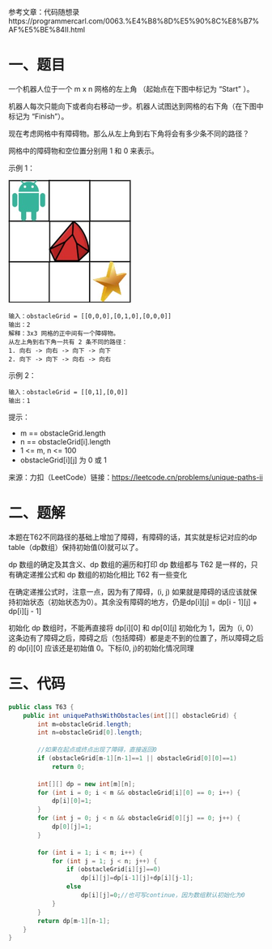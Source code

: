 参考文章：代码随想录https://programmercarl.com/0063.%E4%B8%8D%E5%90%8C%E8%B7%AF%E5%BE%84II.html

# 一、题目

一个机器人位于一个 m x n 网格的左上角 （起始点在下图中标记为 “Start” ）。

机器人每次只能向下或者向右移动一步。机器人试图达到网格的右下角（在下图中标记为 “Finish”）。

现在考虑网格中有障碍物。那么从左上角到右下角将会有多少条不同的路径？

网格中的障碍物和空位置分别用 1 和 0 来表示。

示例 1：

![robot1](img/robot1.jpg)

```
输入：obstacleGrid = [[0,0,0],[0,1,0],[0,0,0]]
输出：2
解释：3x3 网格的正中间有一个障碍物。
从左上角到右下角一共有 2 条不同的路径：
1. 向右 -> 向右 -> 向下 -> 向下
2. 向下 -> 向下 -> 向右 -> 向右
```

示例 2：

```
输入：obstacleGrid = [[0,1],[0,0]]
输出：1
```


提示：

* m == obstacleGrid.length
* n == obstacleGrid[i].length
* 1 <= m, n <= 100
* obstacleGrid\[i][j] 为 0 或 1

来源：力扣（LeetCode）链接：https://leetcode.cn/problems/unique-paths-ii

# 二、题解

本题在T62不同路径的基础上增加了障碍，有障碍的话，其实就是标记对应的dp table（dp数组）保持初始值(0)就可以了。

dp 数组的确定及其含义、dp 数组的遍历和打印 dp 数组都与 T62 是一样的，只有确定递推公式和 dp 数组的初始化相比 T62 有一些变化

在确定递推公式时，注意一点，因为有了障碍，(i, j) 如果就是障碍的话应该就保持初始状态（初始状态为0）。其余没有障碍的地方，仍是dp\[i][j] = dp\[i - 1][j] + dp\[i][j - 1]

初始化 dp 数组时，不能再直接将 dp\[i][0] 和 dp\[0][j] 初始化为 1，因为（i, 0） 这条边有了障碍之后，障碍之后（包括障碍）都是走不到的位置了，所以障碍之后的 dp\[i][0] 应该还是初始值 0。下标(0, j)的初始化情况同理

# 三、代码

```java
public class T63 {
    public int uniquePathsWithObstacles(int[][] obstacleGrid) {
        int m=obstacleGrid.length;
        int n=obstacleGrid[0].length;

        //如果在起点或终点出现了障碍，直接返回0
        if (obstacleGrid[m-1][n-1]==1 || obstacleGrid[0][0]==1)
            return 0;

        int[][] dp = new int[m][n];
        for (int i = 0; i < m && obstacleGrid[i][0] == 0; i++) {
            dp[i][0]=1;
        }
        for (int j = 0; j < n && obstacleGrid[0][j] == 0; j++) {
            dp[0][j]=1;
        }

        for (int i = 1; i < m; i++) {
            for (int j = 1; j < n; j++) {
                if (obstacleGrid[i][j]==0)
                    dp[i][j]=dp[i-1][j]+dp[i][j-1];
                else
                    dp[i][j]=0;//也可写continue，因为数组默认初始化为0
            }
        }
        return dp[m-1][n-1];
    }
}
```



